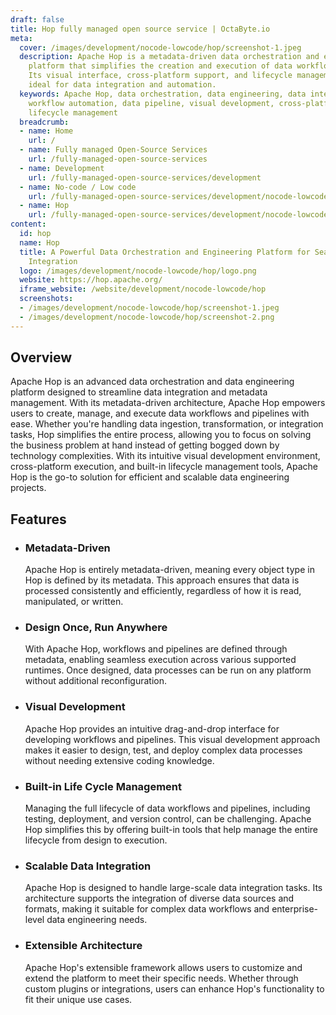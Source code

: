 ```yaml
---
draft: false
title: Hop fully managed open source service | OctaByte.io
meta:
  cover: /images/development/nocode-lowcode/hop/screenshot-1.jpeg
  description: Apache Hop is a metadata-driven data orchestration and engineering
    platform that simplifies the creation and execution of data workflows and pipelines.
    Its visual interface, cross-platform support, and lifecycle management make it
    ideal for data integration and automation.
  keywords: Apache Hop, data orchestration, data engineering, data integration, metadata-driven,
    workflow automation, data pipeline, visual development, cross-platform execution,
    lifecycle management
  breadcrumb:
  - name: Home
    url: /
  - name: Fully managed Open-Source Services
    url: /fully-managed-open-source-services
  - name: Development
    url: /fully-managed-open-source-services/development
  - name: No-code / Low code
    url: /fully-managed-open-source-services/development/nocode-lowcode
  - name: Hop
    url: /fully-managed-open-source-services/development/nocode-lowcode/hop
content:
  id: hop
  name: Hop
  title: A Powerful Data Orchestration and Engineering Platform for Seamless Data
    Integration
  logo: /images/development/nocode-lowcode/hop/logo.png
  website: https://hop.apache.org/
  iframe_website: /website/development/nocode-lowcode/hop
  screenshots:
  - /images/development/nocode-lowcode/hop/screenshot-1.jpeg
  - /images/development/nocode-lowcode/hop/screenshot-2.png
---
```


## Overview

Apache Hop is an advanced data orchestration and data engineering platform designed to streamline data integration and metadata management. With its metadata-driven architecture, Apache Hop empowers users to create, manage, and execute data workflows and pipelines with ease. Whether you're handling data ingestion, transformation, or integration tasks, Hop simplifies the entire process, allowing you to focus on solving the business problem at hand instead of getting bogged down by technology complexities. With its intuitive visual development environment, cross-platform execution, and built-in lifecycle management tools, Apache Hop is the go-to solution for efficient and scalable data engineering projects.

## Features

- ### Metadata-Driven

  Apache Hop is entirely metadata-driven, meaning every object type in Hop is defined by its metadata. This approach ensures that data is processed consistently and efficiently, regardless of how it is read, manipulated, or written.

- ### Design Once, Run Anywhere

  With Apache Hop, workflows and pipelines are defined through metadata, enabling seamless execution across various supported runtimes. Once designed, data processes can be run on any platform without additional reconfiguration.

- ### Visual Development

  Apache Hop provides an intuitive drag-and-drop interface for developing workflows and pipelines. This visual development approach makes it easier to design, test, and deploy complex data processes without needing extensive coding knowledge.

- ### Built-in Life Cycle Management

  Managing the full lifecycle of data workflows and pipelines, including testing, deployment, and version control, can be challenging. Apache Hop simplifies this by offering built-in tools that help manage the entire lifecycle from design to execution.

- ### Scalable Data Integration

  Apache Hop is designed to handle large-scale data integration tasks. Its architecture supports the integration of diverse data sources and formats, making it suitable for complex data workflows and enterprise-level data engineering needs.

- ### Extensible Architecture

  Apache Hop's extensible framework allows users to customize and extend the platform to meet their specific needs. Whether through custom plugins or integrations, users can enhance Hop's functionality to fit their unique use cases.